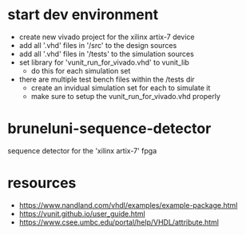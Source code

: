# start dev environment
- create new vivado project for the xilinx artix-7 device
- add all '.vhd' files in '/src' to the design sources
- add all '.vhd' files in '/tests' to the simulation sources
- set library for 'vunit_run_for_vivado.vhd' to vunit_lib
  - do this for each simulation set
- there are multiple test bench files within the /tests dir
  - create an invidual simulation set for each to simulate it
  - make sure to setup the vunit_run_for_vivado.vhd properly
# bruneluni-sequence-detector
sequence detector for the 'xilinx artix-7' fpga
# resources
- https://www.nandland.com/vhdl/examples/example-package.html
- https://vunit.github.io/user_guide.html
- https://www.csee.umbc.edu/portal/help/VHDL/attribute.html
